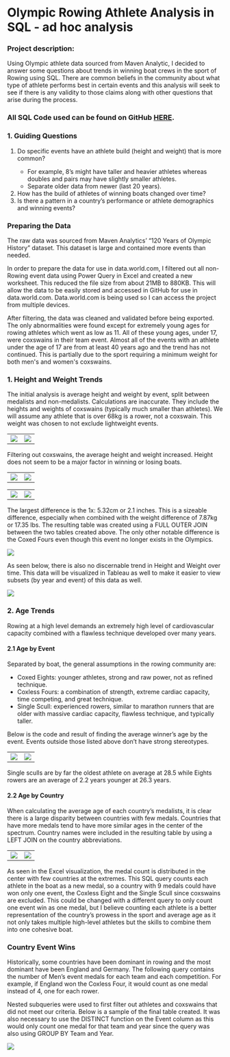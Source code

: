 # Olympic Rowing Athlete Analysis in SQL - ad hoc analysis

### Project description: 
<p>Using Olympic athlete data sourced from Maven Analytic, I decided to answer some questions about trends in winning boat crews in the sport of Rowing using SQL. There are common beliefs in the community about what type of athlete performs best in certain events and this analysis will seek to see if there is any validity to those claims along with other questions that arise during the process.
</p>

### All SQL Code used can be found on GitHub <a href="https://github.com/mcc450/Olympic-Rowing-Analysis">HERE</a>.

### 1. Guiding Questions
<ol>
  <li>Do specific events have an athlete build (height and weight) that is more common?</li>
  <ul>
      <li>For example, 8’s might have taller and heavier athletes whereas doubles and pairs may have slightly smaller athletes.</li>
      <li>Separate older data from newer (last 20 years).</li>
  </ul>
  <li>How has the build of athletes of winning boats changed over time?</li>
  <li>Is there a pattern in a country’s performance or athlete demographics and winning events?</li>
</ol>

### Preparing the Data
<p>The raw data was sourced from Maven Analytics’ “120 Years of Olympic History” dataset. This dataset is large and contained more events than needed.</p>

<p>In order to prepare the data for use in data.world.com, I filtered out all non-Rowing event data using Power Query in Excel and created a new worksheet. This reduced the file size from about 21MB to 880KB. This will allow the data to be easily stored and accessed in GitHub for use in data.world.com. Data.world.com is being used so I can access the project from multiple devices.
</p>

<p>After filtering, the data was cleaned and validated before being exported. The only  abnormalities were found except for extremely young ages for rowing athletes which went as low as 11. All of these young ages, under 17, were coxswains in their team event. Almost all of the events with an athlete under the age of 17 are from at least 40 years ago and the trend has not continued. This is partially due to the sport requiring a minimum weight for both men's and women's coxswains.
</p>

### 1. Height and Weight Trends
<p>The initial analysis is average height and weight by event, split between medalists and non-medalists. Calculations are inaccurate. They include the heights and weights of coxswains (typically much smaller than athletes). We will assume any athlete that is over 68kg is a rower, not a coxswain. This weight was chosen to not exclude lightweight events.
</p>

<table>
  <tr>
    <td><img src="images/Incorrect Winner HW.png"></td>
    <td><img src="images/Incorrect Loser HW.png"></td>
  </tr>
</table>

<p>Filtering out coxswains, the average height and weight increased. Height does not seem to be a major factor in winning or losing boats.
</p>

<table>
  <tr>
    <td><img src="images/Correct Winner HW.png"></td>
    <td><img src="images/Correct Loser HW.png"></td>
  </tr>
</table>

<table>
  <tr>
    <td><img src="images/Winner HW SQL.png"></td>
    <td><img src="images/Loser HW SQL.png"></td>
  </tr>
</table>

<p>The largest difference is the 1x: 5.32cm or 2.1 inches. This is a sizeable difference, especially when combined with the weight difference of 7.87kg or 17.35 lbs. The resulting table was created using a FULL OUTER JOIN between the two tables created above. The only other notable difference is the Coxed Fours even though this event no longer exists in the Olympics.
</p>

<img src="images/Winner Loser HW Diff.png">

<p>As seen below, there is also no discernable trend in Height and Weight over time. This data will be visualized in Tableau as well to make it easier to view subsets (by year and event) of this data as well.
</p>

<img src="images/HW Winner Over Time.png">

### 2. Age Trends
<p>Rowing at a high level demands an extremely high level of cardiovascular capacity combined with a flawless technique developed over many years. 
</p>

#### 2.1 Age by Event
<p>Separated by boat, the general assumptions in the rowing community are:
</p>
<ul>
  <li>Coxed Eights: younger athletes, strong and raw power, not as refined technique.</li>
  <li>Coxless Fours: a combination of strength, extreme cardiac capacity, time competing, and great technique.</li>
  <li>Single Scull: experienced rowers, similar to marathon runners that are older with massive cardiac capacity, flawless technique, and typically taller.</li>
</ul>

<p>Below is the code and result of finding the average winner’s age by the event. Events outside those listed above don’t have strong stereotypes.
</p>

<table>
  <tr>
    <td><img src="images/Winner Avg Age By Event.png"></td>
    <td><img src="images/Winner Avg Age By Event SQL.png"></td>
  </tr>
</table>

<p>Single sculls are by far the oldest athlete on average at 28.5 while Eights rowers are an average of 2.2 years younger at 26.3 years. 
</p>

#### 2.2 Age by Country
<p>When calculating the average age of each country’s medalists, it is clear there is a large disparity between countries with few medals. Countries that have more medals tend to have more similar ages in the center of the spectrum. Country names were included in the resulting table by using a LEFT JOIN on the country abbreviations.
</p>

<table>
  <tr>
    <td><img src="images/Excel Age By Country Viz.png"></td>
    <td><img src="images/Avg Age by Country And Medal SQL.png"></td>
  </tr>
</table>

<p>As seen in the Excel visualization, the medal count is distributed in the center with few countries at the extremes. This SQL query counts each athlete in the boat as a new medal, so a country with 9 medals could have won only one event, the Coxless Eight and the Single Scull since coxswains are excluded. This could be changed with a different query to only count one event win as one medal, but I believe counting each athlete is a better representation of the country’s prowess in the sport and average age as it not only takes multiple high-level athletes but the skills to combine them into one cohesive boat.
</p>

### Country Event Wins
<p>Historically, some countries have been dominant in rowing and the most dominant have been England and Germany. The following query contains the number of Men’s event medals for each team and each competition. For example, if England won the Coxless Four, it would count as one medal instead of 4, one for each rower.
</p>

<p>Nested subqueries were used to first filter out athletes and coxswains that did not meet our criteria. Below is a sample of the final table created. It was also necessary to use the DISTINCT function on the Event column as this would only count one medal for that team and year since the query was also using GROUP BY Team and Year.
</p>

<img src="images/Country Event Wins By Year And Team.png">














